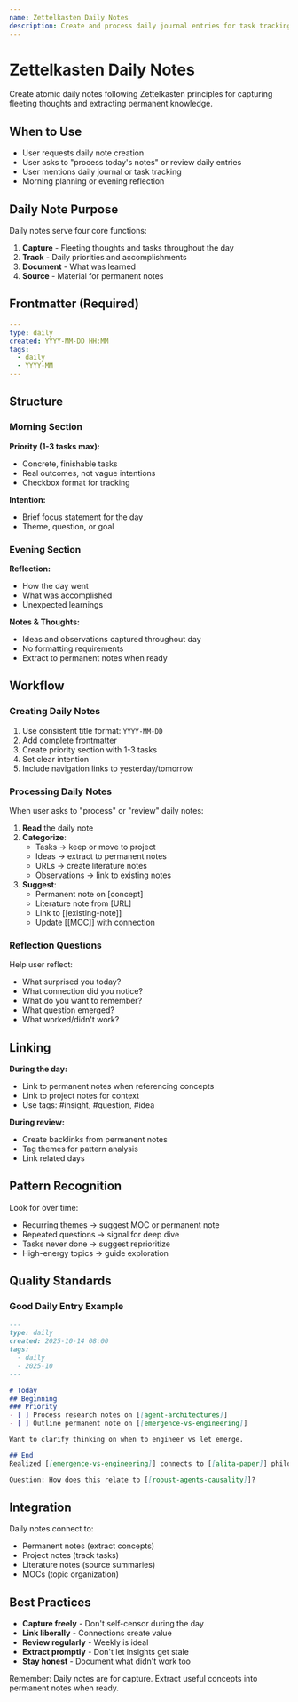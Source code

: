 ```yaml
---
name: Zettelkasten Daily Notes
description: Create and process daily journal entries for task tracking, thoughts, and knowledge capture. Use when creating daily notes or reviewing/extracting insights from daily entries.
---
```


# Zettelkasten Daily Notes

Create atomic daily notes following Zettelkasten principles for capturing fleeting thoughts and extracting permanent knowledge.

## When to Use

- User requests daily note creation
- User asks to "process today's notes" or review daily entries
- User mentions daily journal or task tracking
- Morning planning or evening reflection

## Daily Note Purpose

Daily notes serve four core functions:
1. **Capture** - Fleeting thoughts and tasks throughout the day
2. **Track** - Daily priorities and accomplishments
3. **Document** - What was learned
4. **Source** - Material for permanent notes

## Frontmatter (Required)

```yaml
---
type: daily
created: YYYY-MM-DD HH:MM
tags:
  - daily
  - YYYY-MM
---
```

## Structure

### Morning Section
**Priority (1-3 tasks max):**
- Concrete, finishable tasks
- Real outcomes, not vague intentions
- Checkbox format for tracking

**Intention:**
- Brief focus statement for the day
- Theme, question, or goal

### Evening Section
**Reflection:**
- How the day went
- What was accomplished
- Unexpected learnings

**Notes & Thoughts:**
- Ideas and observations captured throughout day
- No formatting requirements
- Extract to permanent notes when ready

## Workflow

### Creating Daily Notes
1. Use consistent title format: `YYYY-MM-DD`
2. Add complete frontmatter
3. Create priority section with 1-3 tasks
4. Set clear intention
5. Include navigation links to yesterday/tomorrow

### Processing Daily Notes
When user asks to "process" or "review" daily notes:

1. **Read** the daily note
2. **Categorize**:
   - Tasks → keep or move to project
   - Ideas → extract to permanent notes
   - URLs → create literature notes
   - Observations → link to existing notes
3. **Suggest**:
   - Permanent note on [concept]
   - Literature note from [URL]
   - Link to [[existing-note]]
   - Update [[MOC]] with connection

### Reflection Questions
Help user reflect:
- What surprised you today?
- What connection did you notice?
- What do you want to remember?
- What question emerged?
- What worked/didn't work?

## Linking

**During the day:**
- Link to permanent notes when referencing concepts
- Link to project notes for context
- Use tags: #insight, #question, #idea

**During review:**
- Create backlinks from permanent notes
- Tag themes for pattern analysis
- Link related days

## Pattern Recognition

Look for over time:
- Recurring themes → suggest MOC or permanent note
- Repeated questions → signal for deep dive
- Tasks never done → suggest reprioritize
- High-energy topics → guide exploration

## Quality Standards

### Good Daily Entry Example
```markdown
---
type: daily
created: 2025-10-14 08:00
tags:
  - daily
  - 2025-10
---

# Today
## Beginning
### Priority
- [ ] Process research notes on [[agent-architectures]]
- [ ] Outline permanent note on [[emergence-vs-engineering]]

Want to clarify thinking on when to engineer vs let emerge.

## End
Realized [[emergence-vs-engineering]] connects to [[alita-paper]] philosophy. Created [[emergence-vs-engineering-tradeoffs]] permanent note.

Question: How does this relate to [[robust-agents-causality]]?
```

## Integration

Daily notes connect to:
- Permanent notes (extract concepts)
- Project notes (track tasks)
- Literature notes (source summaries)
- MOCs (topic organization)

## Best Practices

- **Capture freely** - Don't self-censor during the day
- **Link liberally** - Connections create value
- **Review regularly** - Weekly is ideal
- **Extract promptly** - Don't let insights get stale
- **Stay honest** - Document what didn't work too

Remember: Daily notes are for capture. Extract useful concepts into permanent notes when ready.
